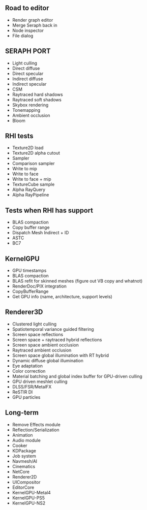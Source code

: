 ## Road to editor
- Render graph editor
- Merge Seraph back in
- Node inspector
- File dialog

## SERAPH PORT
- Light culling
- Direct diffuse
- Direct specular
- Indirect diffuse
- Indirect specular
- CSM
- Raytraced hard shadows
- Raytraced soft shadows
- Skybox rendering
- Tonemapping
- Ambient occlusion
- Bloom

## RHI tests
- Texture2D load
- Texture2D alpha cutout
- Sampler
- Comparison sampler
- Write to mip
- Write to face
- Write to face + mip
- TextureCube sample
- Alpha RayQuery
- Alpha RayPipeline

## Tests when RHI has support
- BLAS compaction
- Copy buffer range
- Dispatch Mesh Indirect + ID
- ASTC
- BC7

## KernelGPU
- GPU timestamps
- BLAS compaction
- BLAS refit for skinned meshes (figure out VB copy and whatnot)
- RenderDoc/PIX integration
- CopyBufferRange
- Get GPU info (name, architecture, support levels)

## Renderer3D
- Clustered light culling
- Spatiotemporal variance guided filtering
- Screen space reflections
- Screen space + raytraced hybrid reflections
- Screen space ambient occlusion
- Raytraced ambient occlusion
- Screen space global illumination with RT hybrid
- Dynamic diffuse global illumination
- Eye adaptation
- Color correction
- Material batching and global index buffer for GPU-driven culling
- GPU driven meshlet culling
- DLSS/FSR/MetalFX
- ReSTIR DI
- GPU particles

## Long-term
- Remove Effects module
- Reflection/Serialization
- Animation
- Audio module
- Cooker
- KDPackage
- Job system
- Navmesh/AI
- Cinematics
- NetCore
- Renderer2D
- UICompositor
- EditorCore
- KernelGPU-Metal4
- KernelGPU-PS5
- KernelGPU-NS2
